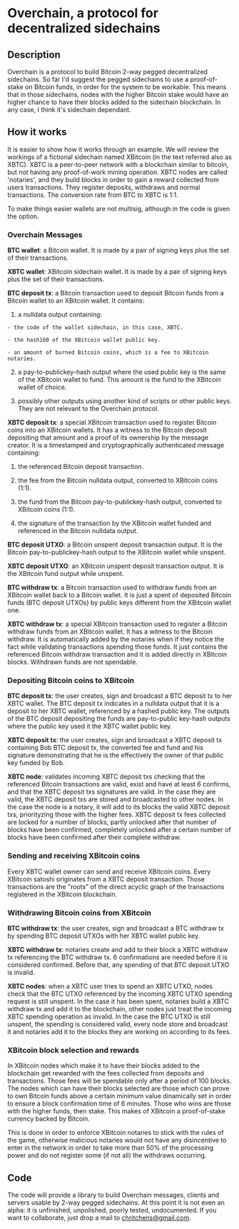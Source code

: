 # Overchain, a protocol for decentralized sidechains #


## Description ##


Overchain is a protocol to build Bitcoin 2-way pegged decentralized sidechains. So far I'd suggest the pegged sidechains to use a proof-of-stake on Bitcoin funds, in order for the system to be workable. This means that in those sidechains, nodes with the higher Bitcoin stake would have an higher chance to have their blocks added to the sidechain blockchain. In any case, I think it's sidechain dependant.


## How it works ##


It is easier to show how it works through an example. We will review the workings of a fictional sidechain named XBitcoin (in the text referred also as XBTC). XBTC is a peer-to-peer network with a blockchain similar to bitcoin, but not having any proof-of-work mining operation. XBTC nodes are called 'notaries', and they build blocks in order to gain a reward collected from users transactions. They register deposits, withdraws and normal transactions. The conversion rate from BTC to XBTC is 1:1.

To make things easier wallets are not multisig, although in the code is given the option.


### Overchain Messages ###


**BTC wallet**: a Bitcoin wallet. It is made by a pair of signing keys plus the set of their transactions.

**XBTC wallet**: XBitcoin sidechain wallet. It is made by a pair of signing keys plus the set of their transactions.

**BTC deposit tx**: a Bitcoin transaction used to deposit Bitcoin funds from a Bitcoin wallet to an XBitcoin wallet. It contains:

  1. a nulldata output containing:

    - the code of the wallet sidechain, in this case, XBTC.

    - the hash160 of the XBitcoin wallet public key.

    - an amount of burned Bitcoin coins, which is a fee to XBitcoin notaries.

  2. a pay-to-publickey-hash output where the used public key is the same of the XBitcoin wallet to fund. This amount is the fund to the XBitcoin wallet of choice.
  
  3. possibly other outputs using another kind of scripts or other public keys. They are not relevant to the Overchain protocol.

**XBTC deposit tx**: a special XBitcoin transaction used to register Bitcoin coins into an XBitcoin wallets. It has a witness to the Bitcoin deposit depositing that amount and a proof of its ownership by the message creator. It is a timestamped and cryptographically authenticated message containing:

  1. the referenced Bitcoin deposit transaction.
 
  2. the fee from the Bitcoin nulldata output, converted to XBitcoin coins (1:1).
 
  3. the fund from the Bitcoin pay-to-publickey-hash output, converted to XBitcoin coins (1:1).
 
  4. the signature of the transaction by the XBitcoin wallet funded and referenced in the Bitcoin nulldata output.

**BTC deposit UTXO**: a Bitcoin unspent deposit transaction output. It is the Bitcoin pay-to-publickey-hash output to the XBitcoin wallet while unspent.

**XBTC deposit UTXO**: an XBitcoin unspent deposit transaction output. It is the XBitcoin fund output while unspent.

**BTC withdraw tx**: a Bitcoin transaction used to withdraw funds from an XBitcoin wallet back to a Bitcoin wallet. It is just a spent of deposited Bitcoin funds (BTC deposit UTXOs) by public keys different from the XBitcoin wallet one.

**XBTC withdraw tx**: a special XBitcoin transaction used to register a Bitcoin withdraw funds from an XBitcoin wallet. It has a witness to the Bitcoin withdraw. It is automatically added by the notaries when if they notice the fact while validating transactions spending those funds. It just contains the referenced Bitcoin withdraw transaction and it is added directly in XBitcoin blocks. Withdrawn funds are not spendable.


### Depositing Bitcoin coins to XBitcoin ###


**BTC deposit tx**: the user creates, sign and broadcast a BTC deposit tx to her XBTC wallet. The BTC deposit tx indicates in a nulldata output that it is a deposit to her XBTC wallet, referenced by a hashed public key. The outputs of the BTC deposit depositing the funds are pay-to-public key-hash outputs where the public key used it the XBTC wallet public key.

**XBTC deposit tx**: the user creates, sign and broadcast a XBTC deposit tx containing Bob BTC deposit tx, the converted fee and fund and his signature demonstrating that he is the effectively the owner of that public key funded by Bob.

**XBTC node**: validates incoming XBTC deposit txs checking that the referenced Bitcoin transactions are valid, exist and have at least 6 confirms, and that the XBTC deposit txs signatures are valid. In the case they are valid, the XBTC deposit txs are stored and broadcasted to other nodes. In the case the node is a notary, it will add to its blocks the valid XBTC deposit txs, priorityzing those with the higher fees. XBTC deposit tx fees collected are locked for a number of blocks, partly unlocked after that number of blocks have been confirmed, completely unlocked after a certain number of blocks have been confirmed after their complete withdraw.


### Sending and receiving XBitcoin coins ###


Every XBTC wallet owner can send and receive XBitcoin coins. Every XBitcoin satoshi originates from a XBTC deposit transaction. Those transactions are the "roots" of the direct acyclic graph of the transactions registered in the XBitcoin blockchain.


### Withdrawing Bitcoin coins from XBitcoin ###


**BTC withdraw tx**: the user creates, sign and broadcast a BTC withdraw tx by spending BTC deposit UTXOs with her XBTC wallet public key.

**XBTC withdraw tx**: notaries create and add to their block a XBTC withdraw tx referencing the BTC withdraw tx. 6 confirmations are needed before it is considered confirmed. Before that, any spending of that BTC deposit UTXO is invalid.

**XBTC nodes**: when a XBTC user tries to spend an XBTC UTXO, nodes check that the BTC UTXO referenced by the incoming XBTC UTXO spending request is still unspent. In the case it has been spent, notaries build a XBTC withdraw tx and add it to the blockchain, other nodes just treat the incoming XBTC spending operation as invalid. In the case the BTC UTXO is still unspent, the spending is considered valid, every node store and broadcast it and notaries add it to the blocks they are working on
according to its fees.


### XBitcoin block selection and rewards ###

In XBitcoin nodes which make it to have their blocks added to the blockchain get rewarded with the fees collected from deposits and transactions. Those fees will be spendable only after a period of 100 blocks. The nodes which can have their blocks selected are those which can prove to own Bitcoin funds above a certain minimum value dinamically set in order to ensure a block confirmation time of 6 minutes. Those who wins are those with the higher funds, then stake. This makes of XBitcoin a proof-of-stake currency backed by Bitcoin.

This is done in order to enforce XBitcoin notaries to stick with the rules of the game, otherwise malicious notaries would not have any disincentive to enter in the network in order to take more than 50% of the processing power and do not register some (if not all) the withdraws occurring.


## Code ##


The code will provide a library to build Overchain messages, clients and servers usable by 2-way pegged sidechains. At this point it is not even an alpha: it is unfinished, unpolished, poorly tested, undocumented. If you want to collaborate, just drop a mail to chritchens@gmail.com.






